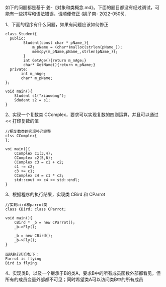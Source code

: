 如下的问题都是基于 姜-《对象和类概念.md》。下面的题目都没有经过调试，可能有一些拼写和语法错误，请顺便修正 (姚子南- 2022-0505).



1、下面的程序有什么问题，如果有问题应该如何修正

```
class Student{
  public:
        Student(const char * pName_){
            m_pName = (char*)malloc(strlen(pName_));
            memcpy(m_pName,pName_,strlen(pName_));
        }
        int GetAge(){return m_nAge;}
        char* GetName(){return m_pName;}
  private:
       int m_nAge;
       char* m_pName;  
};

void main(){
    Student s1("xiaowang");
    Sdudent s2 = s1;
}
```

2、实现一个复数类 CComplex，要求可以实现复数的四则运算，并且可以通过 << 打印复数的值

```
//把复数类的实现补充完整
clss CComplex{
};

voi main(){
    CComplex c1(3,4);
    CComplex c2(5,6);
    CComplex c3 = c1 + c2;
    c1 -= c2;
    c3 += c1;   
    CComplex c4 = c1 * c2;
    std::cout << c4 << std::endl;
}
```

3、根据程序的执行结果，实现类 CBird 和 CParrot

```
//实现bird和parrot类
class CBird; class CParrot;

void main(){
    CBird * _b = new CParrot();
    _b->Fly();
    
    _b = new CBird();
    _b->Fly();
}

函执执行打印如下：
Parrot is flying
Bird is flying
```

4、实现类B，以及一个继承于B的类A，要求B中的所有成员函数外部都看见，但所有的成员变量外部都不可见；同时希望类A可以访问类B中的所有成员







